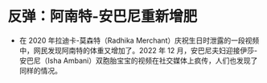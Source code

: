 # 反弹：阿南特-安巴尼重新增肥

- 在 2020 年拉迪卡-莫森特（Radhika Merchant）庆祝生日时泄露的一段视频中，网民发现阿南特的体重又增加了。2022 年 12 月，安巴尼夫妇迎接伊莎-安巴尼（Isha Ambani）双胞胎宝宝的视频在社交媒体上疯传，人们也发现了同样的情况。